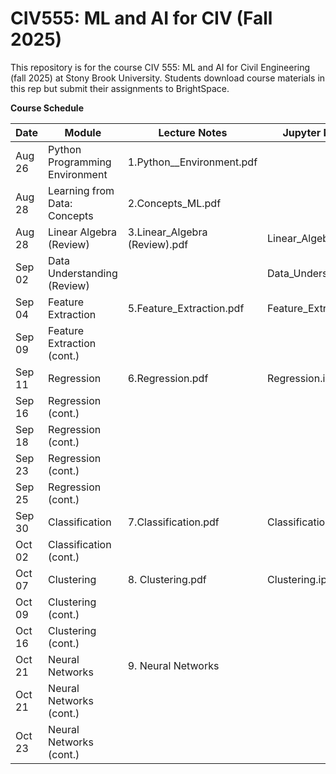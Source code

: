 # CIV555: ML and AI for CIV (Fall 2025)
This repository is for the course CIV 555: ML and AI for Civil Engineering (fall 2025) at Stony Brook University. Students download course materials in this rep but submit their assignments to BrightSpace.


**Course Schedule**

|Date          |Module       |Lecture Notes    |Jupyter Notebooks   |
|---------------|-------------|-----------------|--------------------|
|Aug 26    |Python Programming Environment | 1.Python__Environment.pdf|
|Aug 28    |Learning from Data: Concepts    | 2.Concepts_ML.pdf
|Aug 28    |Linear Algebra (Review)        | 3.Linear_Algebra (Review).pdf            |Linear_Algebra.ipynb
|Sep 02    |Data Understanding (Review)|  |Data_Understanding.ipynb|
|Sep 04    |Feature Extraction            |5.Feature_Extraction.pdf|Feature_Extraction.ipynb|
|Sep 09    |Feature Extraction (cont.) 
|Sep 11    |Regression              |6.Regression.pdf|Regression.ipynb|
|Sep 16    |Regression (cont.)      |
|Sep 18    |Regression (cont.) 
|Sep 23    |Regression (cont.) 
|Sep 25    |Regression (cont.) 
|Sep 30    |Classification          |7.Classification.pdf|Classification.ipynb|
|Oct 02    |Classification (cont.)
|Oct 07    |Clustering              |8. Clustering.pdf|Clustering.ipynb
|Oct 09    |Clustering (cont.)
|Oct 16    |Clustering (cont.)
|Oct 21    |Neural Networks        |9. Neural Networks
|Oct 21    |Neural Networks (cont.)
|Oct 23    |Neural Networks (cont.) 

